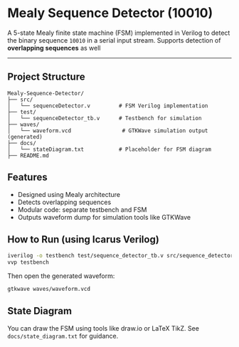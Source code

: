 # Mealy Sequence Detector (10010)

A 5-state Mealy finite state machine (FSM) implemented in Verilog to detect the binary sequence `10010` in a serial input stream. Supports detection of **overlapping sequences** as well

---

## Project Structure
```
Mealy-Sequence-Detector/
├── src/
│   └── sequenceDetector.v         # FSM Verilog implementation
├── test/
│   └── sequenceDetector_tb.v      # Testbench for simulation
├── waves/
│   └── waveform.vcd                # GTKWave simulation output (generated)
├── docs/
│   └── stateDiagram.txt           # Placeholder for FSM diagram
├── README.md                       
```

## Features
- Designed using Mealy architecture
- Detects overlapping sequences
- Modular code: separate testbench and FSM
- Outputs waveform dump for simulation tools like GTKWave

## How to Run (using Icarus Verilog)
```bash
iverilog -o testbench test/sequence_detector_tb.v src/sequence_detector.v
vvp testbench
```
Then open the generated waveform:
```bash
gtkwave waves/waveform.vcd
```

## State Diagram
You can draw the FSM using tools like draw.io or LaTeX TikZ. See `docs/state_diagram.txt` for guidance.
